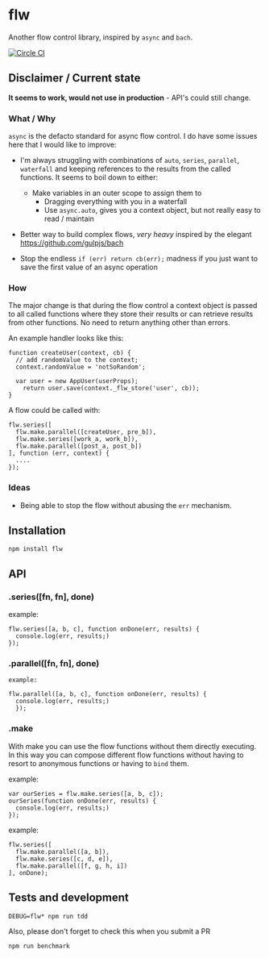 # flw

Another flow control library, inspired by `async` and `bach`.

[![Circle CI](https://circleci.com/gh/whyhankee/flw.svg?style=svg)](https://circleci.com/gh/whyhankee/flw)


## Disclaimer / Current state

  **It seems to work, would not use in production** - API's could still change.


### What / Why

`async` is the defacto standard for async flow control. I do have some issues here that I would like to improve:

* I'm always struggling with combinations of `auto`, `series`, `parallel`, `waterfall` and keeping references to the results from the called functions. It seems to boil down to either:

  * Make variables in an outer scope to assign them to
	* Dragging everything with you in a waterfall
	* Use `async.auto`, gives you a context object, but not really easy to read / maintain

* Better way to build complex flows, *very heavy* inspired by the elegant  <https://github.com/gulpjs/bach>
* Stop the endless `if (err) return cb(err);` madness if you just want to save the first value of an async operation


### How

The major change is that during the flow control a context object is passed to all called functions where they store their results or can retrieve results from other functions. No need to return anything other than errors.

An example handler looks like this:

  	function createUser(context, cb) {
      // add randomValue to the context;
      context.randomValue = 'notSoRandom';

      var user = new AppUser(userProps);
  		return user.save(context._flw_store('user', cb));
  	}

A flow could be called with:

    flw.series([
      flw.make.parallel([createUser, pre_b]),
      flw.make.series([work_a, work_b]),
      flw.make.parallel([post_a, post_b])
    ], function (err, context) {
      ....
    });


### Ideas

* Being able to stop the flow without abusing the `err` mechanism.


## Installation

    npm install flw

## API

### .series([fn, fn], done)

  example:

    flw.series([a, b, c], function onDone(err, results) {
      console.log(err, results;)
    });

### .parallel([fn, fn], done)

    example:

    flw.parallel([a, b, c], function onDone(err, results) {
      console.log(err, results;)
      });

### .make

With make you can use the flow functions without them directly executing. In this
way you can compose different flow functions without having to resort to anonymous
functions or having to `bind` them.

  example:

    var ourSeries = flw.make.series([a, b, c]);
    ourSeries(function onDone(err, results) {
      console.log(err, results;)
    });

  example:

    flw.series([
      flw.make.parallel([a, b]),
      flw.make.series([c, d, e]),
      flw.make.parallel([f, g, h, i])
    ], onDone);

## Tests and development

    DEBUG=flw* npm run tdd

Also, please don't forget to check this when you submit a PR

    npm run benchmark
